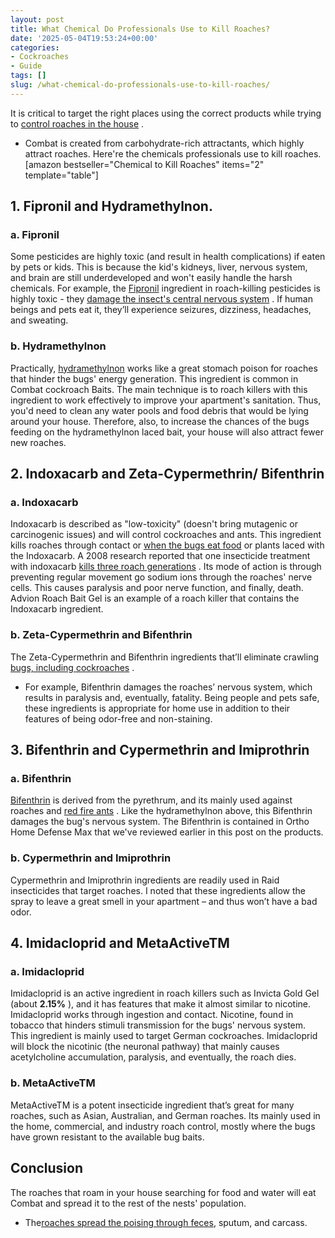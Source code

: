 ```yaml
---
layout: post
title: What Chemical Do Professionals Use to Kill Roaches?
date: '2025-05-04T19:53:24+00:00'
categories:
- Cockroaches
- Guide
tags: []
slug: /what-chemical-do-professionals-use-to-kill-roaches/
---
```


It is critical to target the right places using the correct products while trying to
[control roaches in the house](https://pestpolicy.com/best-roach-killer-for-apartments/)
.
- Combat is created from carbohydrate-rich attractants, which highly attract roaches. Here're the chemicals professionals use to kill roaches.
[amazon bestseller="Chemical to Kill Roaches" items="2" template="table"]
## **1. Fipronil and Hydramethylnon.**
### a. Fipronil
Some pesticides are highly toxic (and result in health complications) if eaten by pets or kids.
This is because the kid's kidneys, liver, nervous system, and brain are still underdeveloped and won't easily handle the harsh chemicals.
For example, the
[Fipronil](http://npic.orst.edu/factsheets/fipronil.html)
ingredient in roach-killing pesticides is highly toxic - they
[damage the insect's central nervous system](https://pestpolicy.com/how-to-get-rid-of-a-heavy-roach-infestation/)
. If human beings and pets eat it, they’ll experience seizures, dizziness, headaches, and sweating.
### b. Hydramethylnon
Practically,
[hydramethylnon](http://npic.orst.edu/factsheets/hydragen.pdf)
works like a great stomach poison for roaches that hinder the bugs' energy generation.
This ingredient is common in Combat cockroach Baits. The main technique is to roach killers with this ingredient to work effectively to improve your apartment's sanitation.
Thus, you'd need to clean any water pools and food debris that would be lying around your house.
Therefore, also, to increase the chances of the bugs feeding on the hydramethylnon laced bait, your house will also attract fewer new roaches.
## **2. Indoxacarb and Zeta-Cypermethrin/ Bifenthrin**
### a. Indoxacarb
Indoxacarb
is described as "low-toxicity" (doesn't bring mutagenic or carcinogenic issues) and will control cockroaches and ants.
This ingredient kills roaches through contact or
[when the bugs eat food](https://pestpolicy.com/what-do-flea-larvae-eat/)
or plants laced with the Indoxacarb.
A 2008 research reported that one insecticide treatment with indoxacarb
[kills three roach generations](https://pestpolicy.com/)
. Its mode of action is through preventing regular movement go sodium ions through the roaches' nerve cells.
This causes paralysis and poor nerve function, and finally, death. Advion Roach Bait Gel is an example of a roach killer that contains the Indoxacarb ingredient.
### b. Zeta-Cypermethrin and Bifenthrin
The Zeta-Cypermethrin and Bifenthrin ingredients that’ll eliminate crawling
[bugs, including cockroaches](https://pestpolicy.com/water-bugs-vs-cockroaches/)
.
- For example, Bifenthrin damages the roaches’ nervous system, which results in paralysis and, eventually, fatality.
Being people and pets safe, these ingredients is appropriate for home use in addition to their features of being odor-free and non-staining.
## **3. Bifenthrin and Cypermethrin and Imiprothrin**
### a. Bifenthrin
[Bifenthrin](https://www.pedchem.com/blogs/news-articles/how-does-bifenthrin-work)
is derived from the pyrethrum, and its mainly used against roaches and
[red fire ants](https://pestpolicy.com/best-fire-ant-killer-for-lawns/)
. Like the hydramethylnon above, this Bifenthrin damages the bug's nervous system.
The Bifenthrin is contained in Ortho Home Defense Max that we've reviewed earlier in this post on the products.
### b. Cypermethrin and Imiprothrin
Cypermethrin and Imiprothrin ingredients are readily used in Raid insecticides that target roaches.
I noted that these ingredients allow the spray to leave a great smell in your apartment – and thus won’t have a bad odor.
## **4. Imidacloprid and MetaActiveTM**
### a. Imidacloprid
Imidacloprid is an active ingredient in roach killers such as Invicta Gold Gel (about
**2.15%**
), and it has features that make it almost similar to nicotine. Imidacloprid works through ingestion and contact.
Nicotine, found in tobacco that hinders stimuli transmission for the bugs' nervous system. This ingredient is mainly used to target German cockroaches.
Imidacloprid will block the nicotinic (the neuronal pathway) that mainly causes acetylcholine accumulation, paralysis, and eventually, the roach dies.
### b. MetaActiveTM
MetaActiveTM is a potent insecticide ingredient that’s great for many roaches, such as Asian, Australian, and German roaches.
Its mainly used in the home, commercial, and industry roach control, mostly where the bugs have grown resistant to the available bug baits.
## Conclusion
The roaches that roam in your house searching for food and water will eat Combat and spread it to the rest of the nests' population.
- The[roaches spread the poising through feces](https://pestpolicy.com/what-does-roach-poop-look-like/), sputum, and carcass.
